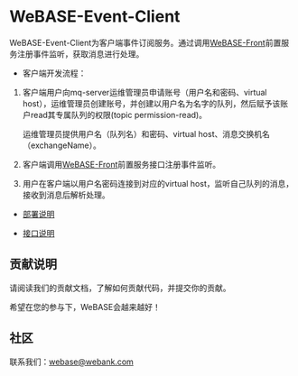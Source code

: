 # WeBASE-Event-Client

WeBASE-Event-Client为客户端事件订阅服务。通过调用[WeBASE-Front](https://github.com/WeBankFinTech/WeBASE-Front)前置服务注册事件监听，获取消息进行处理。

- 客户端开发流程：

1. 客户端用户向mq-server运维管理员申请账号（用户名和密码、virtual host），运维管理员创建账号，并创建以用户名为名字的队列，然后赋予该账户read其专属队列的权限(topic permission-read)。

   运维管理员提供用户名（队列名）和密码、virtual host、消息交换机名（exchangeName）。

2. 客户端调用[WeBASE-Front](https://github.com/WeBankFinTech/WeBASE-Front)前置服务接口注册事件监听。

3. 用户在客户端以用户名密码连接到对应的virtual host，监听自己队列的消息，接收到消息后解析处理。

- [部署说明](./install.md)

- [接口说明](./interface.md)

## 贡献说明
请阅读我们的贡献文档，了解如何贡献代码，并提交你的贡献。

希望在您的参与下，WeBASE会越来越好！

## 社区
联系我们：webase@webank.com

